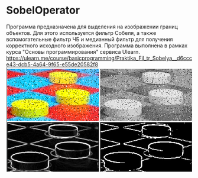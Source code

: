 # SobelOperator
Программа предназначена для выделения на изображении границ объектов. Для этого используется фильтр Собеля, а также вспомогательные фильтр ЧБ и медианный фильтр для получения корректного исходного изображения. 
Программа выполнена в рамках курса "Основы программирования" сервиса Ulearn.
https://ulearn.me/course/basicprogramming/Praktika_Fil_tr_Sobelya__d6ccce43-dcb5-4a64-9f65-e55de20582f8
![alt text](https://github.com/Kamikitte/SobelOperator/blob/master/Sobel.png?raw=true)

